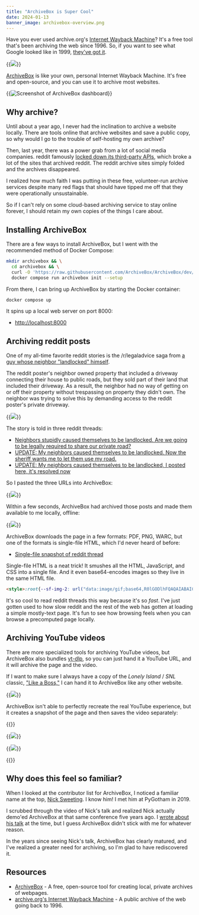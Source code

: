 ```yaml
---
title: "ArchiveBox is Super Cool"
date: 2024-01-13
banner_image: archivebox-overview.png
---
```


Have you ever used archive.org's [Internet Wayback Machine](https://web.archive.org/)? It's a free tool that's been archiving the web since 1996. So, if you want to see what Google looked like in 1999, [they've got it](https://web.archive.org/web/19990422191353/http://google.com/).

{{<img src="google-1999.png" caption="Internet Archive capture of Google from April 22, 1999">}}

[ArchiveBox](https://archivebox.io/) is like your own, personal Internet Wayback Machine. It's free and open-source, and you can use it to archive most websites.

{{<img src="archivebox-overview.png" max-width="700px" caption="ArchiveBox is a free, open-source tool that lets you archive websites locally." alt="Screenshot of ArchiveBox dashboard">}}

## Why archive?

Until about a year ago, I never had the inclination to archive a website locally. There are tools online that archive websites and save a public copy, so why would I go to the trouble of self-hosting my own archive?

Then, last year, there was a power grab from a lot of social media companies. reddit famously [locked down its third-party APIs](https://techcrunch.com/2023/06/16/reddit-ceo-lashes-out-on-protests-moderators-and-third-party-apps/), which broke a lot of the sites that archived reddit. The reddit archive sites simply folded and the archives disappeared.

I realized how much faith I was putting in these free, volunteer-run archive services despite many red flags that should have tipped me off that they were operationally unsustainable.

So if I can't rely on some cloud-based archiving service to stay online forever, I should retain my own copies of the things I care about.

## Installing ArchiveBox

There are a few ways to install ArchiveBox, but I went with the recommended method of Docker Compose:

```bash
mkdir archivebox && \
  cd archivebox && \
  curl -O 'https://raw.githubusercontent.com/ArchiveBox/ArchiveBox/dev/docker-compose.yml' && \
  docker compose run archivebox init --setup
```

From there, I can bring up ArchiveBox by starting the Docker container:

```bash
docker compose up
```

It spins up a local web server on port 8000:

- <http://localhost:8000>

## Archiving reddit posts

One of my all-time favorite reddit stories is the /r/legaladvice saga from [a guy whose neighbor "landlocked" himself](https://old.reddit.com/r/legaladvice/comments/2o3g9g/neighbors_stupidly_caused_themselves_to_be/).

The reddit poster's neighbor owned property that included a driveway connecting their house to public roads, but they sold part of their land that included their driveway. As a result, the neighbor had no way of getting on or off their property without trespassing on property they didn't own. The neighbor was trying to solve this by demanding access to the reddit poster's private driveway.

{{<img src="cTGdIPu.png" max-width="600px" caption="Crude drawing that captured the excitement of /r/legaladvice board" has-border="false">}}

The story is told in three reddit threads:

- [Neighbors stupidly caused themselves to be landlocked. Are we going to be legally required to share our private road?](https://old.reddit.com/r/legaladvice/comments/2o3g9g/neighbors_stupidly_caused_themselves_to_be/)
- [UPDATE: My neighbors caused themselves to be landlocked. Now the sheriff wants me to let them use my road.](https://old.reddit.com/r/legaladvice/comments/2ooy1x/update_my_neighbors_caused_themselves_to_be/)
- [UPDATE: My neighbors caused themselves to be landlocked, I posted here, it's resolved now](https://old.reddit.com/r/legaladvice/comments/4dci57/update_my_neighbors_caused_themselves_to_be/)

So I pasted the three URLs into ArchiveBox:

{{<img src="add-reddit.png" max-width="800px">}}

Within a few seconds, ArchiveBox had archived those posts and made them available to me locally, offline:

{{<img src="reddit-archived.png" caption="ArchiveBox downloaded the three reddit threads so that they're available offline">}}

ArchiveBox downloads the page in a few formats: PDF, PNG, WARC, but one of the formats is single-file HTML, which I'd never heard of before:

- [Single-file snapshot of reddit thread](reddit-singlefile.html)

Single-file HTML is a neat trick! It smushes all the HTML, JavaScript, and CSS into a single file. And it even base64-encodes images so they live in the same HTML file.

```html
<style>:root{--sf-img-2: url("data:image/gif;base64,R0lGODlhFQAQAIABAICAgP///yH5BAEAAAEALAAAAAAVABAAAAIajI...
```

It's so cool to read reddit threads this way because it's so _fast_. I've just gotten used to how slow reddit and the rest of the web has gotten at loading a simple mostly-text page. It's fun to see how browsing feels when you can browse a precomputed page locally.

## Archiving YouTube videos

There are more specialized tools for archiving YouTube videos, but ArchiveBox also bundles [yt-dlp](https://github.com/yt-dlp/yt-dlp), so you can just hand it a YouTube URL, and it will archive the page and the video.

If I want to make sure I always have a copy of the _Lonely Island_ / _SNL_ classic, ["Like a Boss,"](https://www.youtube.com/watch?v=NisCkxU544c) I can hand it to ArchiveBox like any other website.

{{<img src="youtube-archived.png" caption="ArchiveBox downloaded the YouTube video">}}

ArchiveBox isn't able to perfectly recreate the real YouTube experience, but it creates a snapshot of the page and then saves the video separately:

{{<gallery caption="ArchiveBox can't perfectly archive a YouTube page, so it instead shows a still image insted of the video player and saves the video to a separate file">}}

{{<img src="youtube-screenshot.png">}}

{{<img src="like-a-boss-webm.webp">}}

{{</gallery>}}

## Why does this feel so familiar?

When I looked at the contributor list for ArchiveBox, I noticed a familiar name at the top, [Nick Sweeting](https://nicksweeting.com/). I know him! I met him at PyGotham in 2019.

I scrubbed through the video of Nick's talk and realized Nick actually demo'ed ArchiveBox at that same conference five years ago. I [wrote about his talk](/retrospectives/pygotham-2019-notes/#archiving-the-internet-before-it-all-rots-away) at the time, but I guess ArchiveBox didn't stick with me for whatever reason.

In the years since seeing Nick's talk, ArchiveBox has clearly matured, and I've realized a greater need for archiving, so I'm glad to have rediscovered it.

## Resources

- [ArchiveBox](https://archivebox.io) - A free, open-source tool for creating local, private archives of webpages.
- [archive.org's Internet Wayback Machine](https://web.archive.org/) - A public archive of the web going back to 1996.
